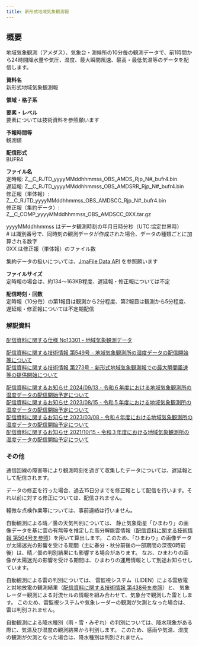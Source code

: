 ```yaml
---
title: 新形式地域気象観測報
---
```


## 概要
地域気象観測（アメダス）、気象台・測候所の10分毎の観測データで、前1時間から24時間降水量や気圧、湿度、最大瞬間風速、最高・最低気温等のデータを配信します。


**資料名** <br/>
新形式地域気象観測報

**領域・格子系** <br/>


**要素・レベル** <br/>
要素については技術資料を参照願います

**予報時間等** <br/>
観測値

**配信形式** <br/>
BUFR4

**ファイル名** <br/>
定時報: Z__C_RJTD_yyyyMMddhhmmss_OBS_AMDS_Rjp_N#_bufr4.bin <br/>
遅延報: Z__C_RJTD_yyyyMMddhhmmss_OBS_AMDSRR_Rjp_N#_bufr4.bin <br/>
修正報（単体報）: Z__C_RJTD_yyyyMMddhhmmss_OBS_AMDSCC_Rjp_N#_bufr4.bin <br/>
修正報（集約データ）: Z__C_COMP_yyyyMMddhhmmss_OBS_AMDSCC_0XX.tar.gz

yyyyMMddhhmmss はデータ観測時刻の年月日時分秒（UTC:協定世界時） <br/>
\# は識別番号で、同時刻の観測データが作成された場合、データの種類ごとに加算される数字 <br/>
0XX は修正報（単体報）のファイル数

集約データの扱いについては、[JmaFile Data API](/docs/reference/api/v1/jmafile.data.md#format-concat) を参照願います

**ファイルサイズ** <br/>
定時報の場合は、約134～163KB程度、遅延報・修正報については不定

**配信時刻・回数** <br/>
定時報（10分毎）の第1報目は観測から2分程度、第2報目は観測から5分程度、遅延報・修正報については不定期配信

### 解説資料
[配信資料に関する仕様 No13301 - 地域気象観測データ](https://www.data.jma.go.jp/suishin/shiyou/pdf/no13301)


[配信資料に関する技術情報 第549号 - 地域気象観測所の湿度データの配信開始等について](https://dmdata.jp/docs/jma/technical/549.pdf) <br/>
[配信資料に関する技術情報 第273号 - 新形式地域気象観測報での最大瞬間風速等の提供開始について](https://dmdata.jp/docs/jma/technical/273.pdf)


[配信資料に関するお知らせ 2024/09/13 - 令和６年度における地域気象観測所の湿度データの配信開始予定について](https://dmdata.jp/docs/jma/notice/20240913c.pdf) <br/>
[配信資料に関するお知らせ 2023/08/15 - 令和５年度における地域気象観測所の湿度データの配信開始予定について](https://dmdata.jp/docs/jma/notice/20230815a.pdf) <br/>
[配信資料に関するお知らせ 2023/03/08 - 令和４年度における地域気象観測所の湿度データの配信開始予定について](https://dmdata.jp/docs/jma/notice/20230815a.pdf) <br/>
[配信資料に関するお知らせ 2021/10/15 - 令和３年度における地域気象観測所の湿度データの配信開始予定について](https://dmdata.jp/docs/jma/notice/20211015a.pdf) 


### その他
通信回線の障害等により観測時刻を過ぎて収集したデータについては、遅延報として配信されます。

データの修正を行った場合、過去15日分までを修正報として配信を行います。それ以前に対する修正については、配信されません。

軽微な点検作業等については、事前連絡は行いません。

自動観測による晴／曇の天気判別については、
静止気象衛星「ひまわり」の画像データを基に雲の有無等を推定した高分解能雲情報（[配信資料に関する技術情報 第504号を参照](https://dmdata.jp/docs/jma/technical/504.pdf)）を用いて算出します。
このため、「ひまわり」の画像データが太陽迷光の影響を受ける期間（主に春分・秋分前後の一部期間の深夜0時前後）は、晴／曇の判別結果にも影響する場合があります。
なお、ひまわりの画像が太陽迷光の影響を受ける期間は、ひまわりの運用情報として別途お知らせしています。

自動観測による雷の判別については、
雷監視システム（LIDEN）による雲放電と対地放電の観測結果（[配信資料に関する技術情報 第438号を参照](https://dmdata.jp/docs/jma/technical/438.pdf)）と、 
気象レーダー観測による対流セルの情報を組み合わせて、気象台で観測した雷とします。
このため、雷監視システムや気象レーダーの観測が欠測となった場合は、雷は判別されません。

自動観測による降水種別（雨・雪・みぞれ）の判別については、降水現象がある際に、気温及び湿度の観測結果から判別します。
このため、感雨や気温、湿度の観測が欠測となった場合は、降水種別は判別されません。
